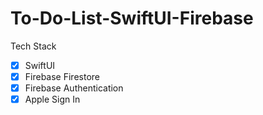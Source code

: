 # To-Do-List-SwiftUI-Firebase

Tech Stack
- [X] SwiftUI
- [X] Firebase Firestore
- [X] Firebase Authentication
- [X] Apple Sign In
